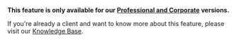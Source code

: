 **This feature is only available for our [Professional and Corporate](https://www.faradaysec.com/#download) versions.**

If you're already a client and want to know more about this feature, please visit our [Knowledge Base](https://support.faradaysec.com/portal/kb/articles/tasks).